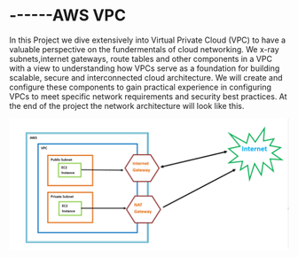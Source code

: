# ------AWS VPC

In this Project we dive extensively into Virtual Private Cloud (VPC) to have a valuable perspective on the fundermentals of cloud networking.
We x-ray subnets,internet gateways, route tables and other components in a VPC with a view to understanding how VPCs serve as a foundation for building scalable, secure and interconnected cloud architecture.
We will create and configure these components to gain practical experience in configuring VPCs to meet specific network requirements and security best practices.
At the end of the project the network architecture will look like this.

![alt text](<Images/Image 16.PNG>)

